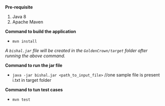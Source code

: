 **Pre-requisite**
1. Java 8
2. Apache Maven 


**Command to build the application**  
 - `mvn install`  

*A `bishal.jar` file will be created in the `GoldenCrown/target` folder after running the above command.* 

**Command to run the jar file**  
 - `java -jar bishal.jar <path_to_input_file>`    //one sample file is present i.txt in target folder
  
**Command to tun test cases**  

 - `mvn test`
